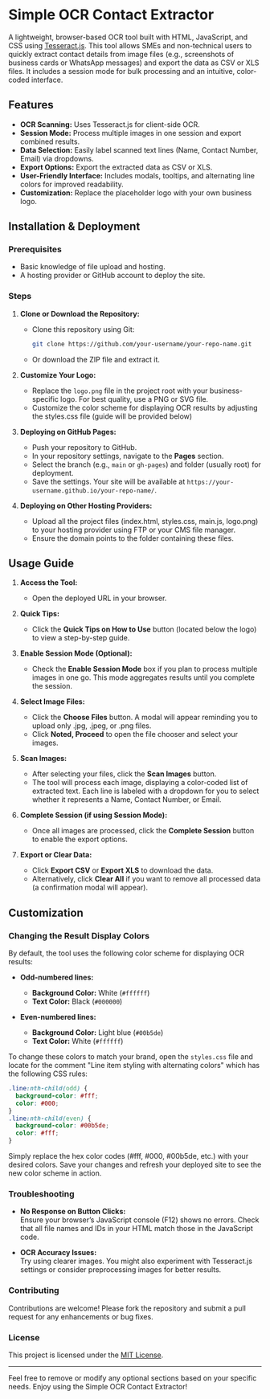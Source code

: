 # Simple OCR Contact Extractor

A lightweight, browser-based OCR tool built with HTML, JavaScript, and CSS using [Tesseract.js](https://github.com/naptha/tesseract.js). This tool allows SMEs and non-technical users to quickly extract contact details from image files (e.g., screenshots of business cards or WhatsApp messages) and export the data as CSV or XLS files. It includes a session mode for bulk processing and an intuitive, color-coded interface.

## Features

- **OCR Scanning:** Uses Tesseract.js for client-side OCR.
- **Session Mode:** Process multiple images in one session and export combined results.
- **Data Selection:** Easily label scanned text lines (Name, Contact Number, Email) via dropdowns.
- **Export Options:** Export the extracted data as CSV or XLS.
- **User-Friendly Interface:** Includes modals, tooltips, and alternating line colors for improved readability.
- **Customization:** Replace the placeholder logo with your own business logo.

## Installation & Deployment

### Prerequisites

- Basic knowledge of file upload and hosting.
- A hosting provider or GitHub account to deploy the site.

### Steps

1. **Clone or Download the Repository:**
   - Clone this repository using Git:
     ```bash
     git clone https://github.com/your-username/your-repo-name.git
     ```
   - Or download the ZIP file and extract it.

2. **Customize Your Logo:**
   - Replace the `logo.png` file in the project root with your business-specific logo. For best quality, use a PNG or SVG file.
   - Customize the color scheme for displaying OCR results by adjusting the styles.css file (guide will be provided below)
   
3. **Deploying on GitHub Pages:**
   - Push your repository to GitHub.
   - In your repository settings, navigate to the **Pages** section.
   - Select the branch (e.g., `main` or `gh-pages`) and folder (usually root) for deployment.
   - Save the settings. Your site will be available at `https://your-username.github.io/your-repo-name/`.

4. **Deploying on Other Hosting Providers:**
   - Upload all the project files (index.html, styles.css, main.js, logo.png) to your hosting provider using FTP or your CMS file manager.
   - Ensure the domain points to the folder containing these files.

## Usage Guide

1. **Access the Tool:**
   - Open the deployed URL in your browser.

2. **Quick Tips:**
   - Click the **Quick Tips on How to Use** button (located below the logo) to view a step-by-step guide.

3. **Enable Session Mode (Optional):**
   - Check the **Enable Session Mode** box if you plan to process multiple images in one go. This mode aggregates results until you complete the session.

4. **Select Image Files:**
   - Click the **Choose Files** button. A modal will appear reminding you to upload only .jpg, .jpeg, or .png files.
   - Click **Noted, Proceed** to open the file chooser and select your images.

5. **Scan Images:**
   - After selecting your files, click the **Scan Images** button.
   - The tool will process each image, displaying a color-coded list of extracted text. Each line is labeled with a dropdown for you to select whether it represents a Name, Contact Number, or Email.

6. **Complete Session (if using Session Mode):**
   - Once all images are processed, click the **Complete Session** button to enable the export options.

7. **Export or Clear Data:**
   - Click **Export CSV** or **Export XLS** to download the data.
   - Alternatively, click **Clear All** if you want to remove all processed data (a confirmation modal will appear).
  
## Customization

### Changing the Result Display Colors

By default, the tool uses the following color scheme for displaying OCR results:

- **Odd-numbered lines:**  
  - **Background Color:** White (`#ffffff`)
  - **Text Color:** Black (`#000000`)

- **Even-numbered lines:**  
  - **Background Color:** Light blue (`#00b5de`)
  - **Text Color:** White (`#ffffff`)

To change these colors to match your brand, open the `styles.css` file and locate for the comment "Line item styling with alternating colors" which has the following CSS rules:

```css
.line:nth-child(odd) {
  background-color: #fff;
  color: #000;
}
.line:nth-child(even) {
  background-color: #00b5de;
  color: #fff;
}
```
Simply replace the hex color codes (#fff, #000, #00b5de, etc.) with your desired colors. Save your changes and refresh your deployed site to see the new color scheme in action.

### Troubleshooting

- **No Response on Button Clicks:**  
  Ensure your browser’s JavaScript console (F12) shows no errors. Check that all file names and IDs in your HTML match those in the JavaScript code.
  
- **OCR Accuracy Issues:**  
  Try using clearer images. You might also experiment with Tesseract.js settings or consider preprocessing images for better results.

### Contributing

Contributions are welcome! Please fork the repository and submit a pull request for any enhancements or bug fixes.

### License

This project is licensed under the [MIT License](LICENSE).

---

Feel free to remove or modify any optional sections based on your specific needs. Enjoy using the Simple OCR Contact Extractor!
